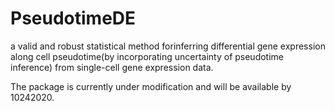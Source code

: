 # PseudotimeDE
a valid and robust statistical method forinferring differential gene expression along cell pseudotime(by incorporating uncertainty of pseudotime inference) from single-cell gene expression data.

The package is currently under modification and will be available by 10242020.
